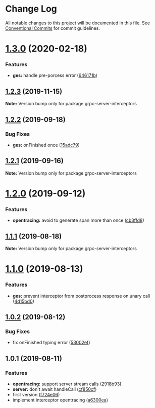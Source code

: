 # Change Log

All notable changes to this project will be documented in this file.
See [Conventional Commits](https://conventionalcommits.org) for commit guidelines.

# [1.3.0](https://github.com/edvardchen/node-grpc-experimental-server-interceptors/compare/v1.2.3...v1.3.0) (2020-02-18)


### Features

* **ges:** handle pre-porcess error ([646171b](https://github.com/edvardchen/node-grpc-experimental-server-interceptors/commit/646171b2f6a6d0051146ec31e405bde6cd0e25be))





## [1.2.3](https://github.com/edvardchen/node-grpc-experimental-server-interceptors/compare/v1.2.2...v1.2.3) (2019-11-15)

**Note:** Version bump only for package grpc-server-interceptors





## [1.2.2](https://github.com/edvardchen/node-grpc-experimental-server-interceptors/compare/v1.2.1...v1.2.2) (2019-09-18)


### Bug Fixes

* **ges:** onFinished once ([15adc79](https://github.com/edvardchen/node-grpc-experimental-server-interceptors/commit/15adc79))





## [1.2.1](https://github.com/edvardchen/node-grpc-experimental-server-interceptors/compare/v1.2.0...v1.2.1) (2019-09-16)

**Note:** Version bump only for package grpc-server-interceptors





# [1.2.0](https://github.com/edvardchen/node-grpc-experimental-server-interceptors/compare/v1.1.1...v1.2.0) (2019-09-12)


### Features

* **opentracing:** avoid to generate span more than once ([cb3ffd8](https://github.com/edvardchen/node-grpc-experimental-server-interceptors/commit/cb3ffd8))





## [1.1.1](https://github.com/edvardchen/node-grpc-experimental-server-interceptors/compare/v1.1.0...v1.1.1) (2019-08-18)

**Note:** Version bump only for package grpc-server-interceptors





# [1.1.0](https://github.com/edvardchen/node-grpc-experimental-server-interceptors/compare/v1.0.2...v1.1.0) (2019-08-13)


### Features

* **ges:** prevent interceptor from postprocess response on unary call ([4d15bd0](https://github.com/edvardchen/node-grpc-experimental-server-interceptors/commit/4d15bd0))





## [1.0.2](https://github.com/edvardchen/node-grpc-experimental-server-interceptors/compare/v1.0.1...v1.0.2) (2019-08-12)


### Bug Fixes

* fix onFinished typing error ([53002ef](https://github.com/edvardchen/node-grpc-experimental-server-interceptors/commit/53002ef))





## 1.0.1 (2019-08-11)


### Features

* **opentracing:** support server stream calls ([2918b93](https://github.com/edvardchen/node-grpc-experimental-server-interceptors/commit/2918b93))
* **server:** don't await handleCall ([cf850cf](https://github.com/edvardchen/node-grpc-experimental-server-interceptors/commit/cf850cf))
* first version ([f724e06](https://github.com/edvardchen/node-grpc-experimental-server-interceptors/commit/f724e06))
* implement interceptor opentracing ([a6300ea](https://github.com/edvardchen/node-grpc-experimental-server-interceptors/commit/a6300ea))
